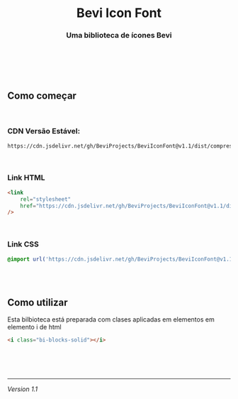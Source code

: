<h1 align="center">Bevi Icon Font</h1>

<h3 align="center">Uma biblioteca de ícones Bevi</h3>

<br />
<br />
<br />
<br />

## Como começar

<br />

### CDN Versão Estável:

```bash
https://cdn.jsdelivr.net/gh/BeviProjects/BeviIconFont@v1.1/dist/compressed/main.css
```

<br />

### Link HTML

```html
<link
	rel="stylesheet"
	href="https://cdn.jsdelivr.net/gh/BeviProjects/BeviIconFont@v1.1/dist/compressed/main.css"
/>
```

<br/>

### Link CSS

```css
@import url('https://cdn.jsdelivr.net/gh/BeviProjects/BeviIconFont@v1.1/dist/compressed/main.css');
```

<br/>
<br/>

## Como utilizar

Esta bilbioteca está preparada com clases aplicadas em elementos em elemento i de html

```html
<i class="bi-blocks-solid"></i>
```

<br/>
<br/>
<br/>

---

<i>Version 1.1</i>
